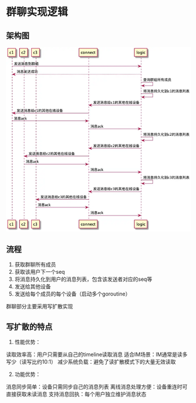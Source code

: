 # 群聊实现逻辑

## 架构图

![alt text](image-5.png)

## 流程

1. 获取群聊所有成员
2. 获取该用户下一个seq
3. 将消息持久化到用户的消息列表，包含该发送者对应的seq等
4. 发送给其他设备
5. 发送给每个成员的每个设备（启动多个goroutine）


群聊部分主要采用写扩散实现

## 写扩散的特点

1. 性能优势：

读取效率高：用户只需要从自己的timeline读取消息
适合IM场景：IM通常是读多写少（读写比约10:1）
减少系统负载：避免了读扩散模式下的大量无效读取

2. 功能优势：

消息同步简单：设备只需同步自己的消息列表
离线消息处理方便：设备重连时可直接获取未读消息
支持消息回执：每个用户独立维护消息状态
